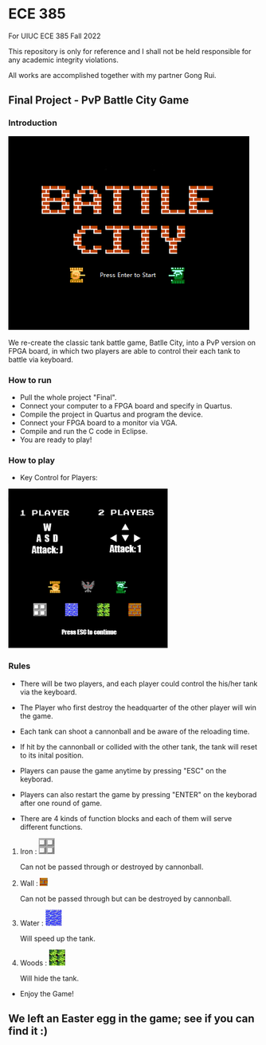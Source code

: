 # ECE 385

For UIUC ECE 385 Fall 2022

This repository is only for reference and I shall not be held responsible for any academic integrity violations. 

All works are accomplished together with my partner Gong Rui. 

## Final Project - PvP Battle City Game

### Introduction

![Image](https://github.com/Jiamingxu20/ECE-385/blob/master/Final/ECE385-HelperTools-master/PNG%20To%20Hex/On-Chip%20Memory/sprite_originals/gamebegin0.png)

We re-create the classic tank battle game, Batlle City, into a PvP version on FPGA board, in which two players are able to control their each tank to battle via keyboard. 



### How to run

* Pull the whole project "Final".
* Connect your computer to a FPGA board and specify in Quartus.
* Compile the project in Quartus and program the device.
* Connect your FPGA board to a monitor via VGA.
* Compile and run the C code in Eclipse.
* You are ready to play!


### How to play 

* Key Control for Players:

![Image](https://github.com/Jiamingxu20/ECE-385/blob/master/Final/ECE385-HelperTools-master/PNG%20To%20Hex/On-Chip%20Memory/sprite_originals/esc.png)


### Rules 

* There will be two players, and each player could control the his/her tank via the keyboard.

* The Player who first destroy the headquarter of the other player will win the game. 

* Each tank can shoot a cannonball and be aware of the reloading time. 

* If hit by the cannonball or collided with the other tank, the tank will reset to its inital position. 

* Players can pause the game anytime by pressing "ESC" on the keyborad.

* Players can also restart the game by pressing "ENTER" on the keyborad after one round of game.

* There are 4 kinds of function blocks and each of them will serve different functions. 

1. Iron : 
![Image](https://github.com/Jiamingxu20/ECE-385/blob/master/Final/ECE385-HelperTools-master/PNG%20To%20Hex/On-Chip%20Memory/sprite_converted/iron.png)

    Can not be passed through or destroyed by cannonball.


2. Wall : 
![Image](https://github.com/Jiamingxu20/ECE-385/blob/master/Final/ECE385-HelperTools-master/PNG%20To%20Hex/On-Chip%20Memory/sprite_converted/sw.png)

   Can not be passed through but can be destroyed by cannonball.


3. Water : 
![Image](https://github.com/Jiamingxu20/ECE-385/blob/master/Final/ECE385-HelperTools-master/PNG%20To%20Hex/On-Chip%20Memory/sprite_converted/water.png)

    Will speed up the tank.


4. Woods : 
![Image](https://github.com/Jiamingxu20/ECE-385/blob/master/Final/ECE385-HelperTools-master/PNG%20To%20Hex/On-Chip%20Memory/sprite_converted/grass.png)

    Will hide the tank. 

* Enjoy the Game!

## We left an Easter egg in the game; see if you can find it :)
